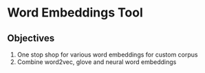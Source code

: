 # Word Embeddings Tool

## Objectives

1. One stop shop for various word embeddings for custom corpus
2. Combine word2vec, glove and neural word embeddings 
